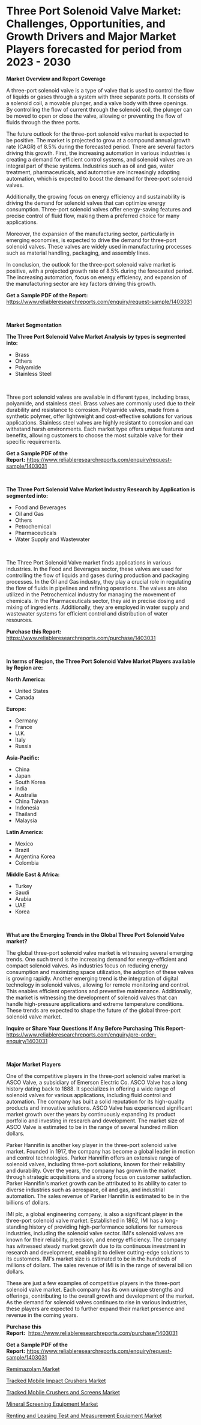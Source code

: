 <p><h1>Three Port Solenoid Valve Market: Challenges, Opportunities, and Growth Drivers and Major Market Players forecasted for period from 2023 - 2030</h1></p><p><strong>Market Overview and Report Coverage</strong></p>
<p><p>A three-port solenoid valve is a type of valve that is used to control the flow of liquids or gases through a system with three separate ports. It consists of a solenoid coil, a movable plunger, and a valve body with three openings. By controlling the flow of current through the solenoid coil, the plunger can be moved to open or close the valve, allowing or preventing the flow of fluids through the three ports.</p><p>The future outlook for the three-port solenoid valve market is expected to be positive. The market is projected to grow at a compound annual growth rate (CAGR) of 8.5% during the forecasted period. There are several factors driving this growth. First, the increasing automation in various industries is creating a demand for efficient control systems, and solenoid valves are an integral part of these systems. Industries such as oil and gas, water treatment, pharmaceuticals, and automotive are increasingly adopting automation, which is expected to boost the demand for three-port solenoid valves.</p><p>Additionally, the growing focus on energy efficiency and sustainability is driving the demand for solenoid valves that can optimize energy consumption. Three-port solenoid valves offer energy-saving features and precise control of fluid flow, making them a preferred choice for many applications.</p><p>Moreover, the expansion of the manufacturing sector, particularly in emerging economies, is expected to drive the demand for three-port solenoid valves. These valves are widely used in manufacturing processes such as material handling, packaging, and assembly lines.</p><p>In conclusion, the outlook for the three-port solenoid valve market is positive, with a projected growth rate of 8.5% during the forecasted period. The increasing automation, focus on energy efficiency, and expansion of the manufacturing sector are key factors driving this growth.</p></p>
<p><strong>Get a Sample PDF of the Report:</strong> <a href="https://www.reliableresearchreports.com/enquiry/request-sample/1403031">https://www.reliableresearchreports.com/enquiry/request-sample/1403031</a></p>
<p>&nbsp;</p>
<p><strong>Market Segmentation</strong></p>
<p><strong>The Three Port Solenoid Valve Market Analysis by types is segmented into:</strong></p>
<p><ul><li>Brass</li><li>Others</li><li>Polyamide</li><li>Stainless Steel</li></ul></p>
<p>&nbsp;</p>
<p><p>Three port solenoid valves are available in different types, including brass, polyamide, and stainless steel. Brass valves are commonly used due to their durability and resistance to corrosion. Polyamide valves, made from a synthetic polymer, offer lightweight and cost-effective solutions for various applications. Stainless steel valves are highly resistant to corrosion and can withstand harsh environments. Each market type offers unique features and benefits, allowing customers to choose the most suitable valve for their specific requirements.</p></p>
<p><strong>Get a Sample PDF of the Report:</strong>&nbsp;<a href="https://www.reliableresearchreports.com/enquiry/request-sample/1403031">https://www.reliableresearchreports.com/enquiry/request-sample/1403031</a></p>
<p>&nbsp;</p>
<p><strong>The Three Port Solenoid Valve Market Industry Research by Application is segmented into:</strong></p>
<p><ul><li>Food and Beverages</li><li>Oil and Gas</li><li>Others</li><li>Petrochemical</li><li>Pharmaceuticals</li><li>Water Supply and Wastewater</li></ul></p>
<p>&nbsp;</p>
<p><p>The Three Port Solenoid Valve market finds applications in various industries. In the Food and Beverages sector, these valves are used for controlling the flow of liquids and gases during production and packaging processes. In the Oil and Gas industry, they play a crucial role in regulating the flow of fluids in pipelines and refining operations. The valves are also utilized in the Petrochemical industry for managing the movement of chemicals. In the Pharmaceuticals sector, they aid in precise dosing and mixing of ingredients. Additionally, they are employed in water supply and wastewater systems for efficient control and distribution of water resources.</p></p>
<p><strong>Purchase this Report:</strong>&nbsp; <a href="https://www.reliableresearchreports.com/purchase/1403031">https://www.reliableresearchreports.com/purchase/1403031</a></p>
<p>&nbsp;</p>
<p><strong>In terms of Region, the Three Port Solenoid Valve Market Players available by Region are:</strong></p>
<p>
    <p> <strong> North America: </strong>
        <ul>
            <li>United States</li>
            <li>Canada</li>
        </ul>
        </p> 
    <p> <strong> Europe: </strong>
        <ul>
            <li>Germany</li>
            <li>France</li>
            <li>U.K.</li>
            <li>Italy</li>
            <li>Russia</li>
        </ul>
        </p> 
    <p> <strong> Asia-Pacific: </strong>
        <ul>
            <li>China</li>
            <li>Japan</li>
            <li>South Korea</li>
            <li>India</li>
            <li>Australia</li>
            <li>China Taiwan</li>
            <li>Indonesia</li>
            <li>Thailand</li>
            <li>Malaysia</li>
        </ul>
        </p> 
    <p> <strong> Latin America: </strong>
        <ul>
            <li>Mexico</li>
            <li>Brazil</li>
            <li>Argentina Korea</li>
            <li>Colombia</li>
        </ul>
        </p> 
    <p> <strong> Middle East & Africa: </strong>
        <ul>
            <li>Turkey</li>
            <li>Saudi</li>
            <li>Arabia</li>
            <li>UAE</li>
            <li>Korea</li>
        </ul>
    </p>
    </p>
<p>&nbsp;</p>
<p><strong>What are the Emerging Trends in the Global Three Port Solenoid Valve market?</strong></p>
<p><p>The global three-port solenoid valve market is witnessing several emerging trends. One such trend is the increasing demand for energy-efficient and compact solenoid valves. As industries focus on reducing energy consumption and maximizing space utilization, the adoption of these valves is growing rapidly. Another emerging trend is the integration of digital technology in solenoid valves, allowing for remote monitoring and control. This enables efficient operations and preventive maintenance. Additionally, the market is witnessing the development of solenoid valves that can handle high-pressure applications and extreme temperature conditions. These trends are expected to shape the future of the global three-port solenoid valve market.</p></p>
<p><strong>Inquire or Share Your Questions If Any Before Purchasing This Report</strong>- <a href="https://www.reliableresearchreports.com/enquiry/pre-order-enquiry/1403031">https://www.reliableresearchreports.com/enquiry/pre-order-enquiry/1403031</a></p>
<p>&nbsp;</p>
<p><strong>Major Market Players</strong></p>
<p><p>One of the competitive players in the three-port solenoid valve market is ASCO Valve, a subsidiary of Emerson Electric Co. ASCO Valve has a long history dating back to 1888. It specializes in offering a wide range of solenoid valves for various applications, including fluid control and automation. The company has built a solid reputation for its high-quality products and innovative solutions. ASCO Valve has experienced significant market growth over the years by continuously expanding its product portfolio and investing in research and development. The market size of ASCO Valve is estimated to be in the range of several hundred million dollars.</p><p>Parker Hannifin is another key player in the three-port solenoid valve market. Founded in 1917, the company has become a global leader in motion and control technologies. Parker Hannifin offers an extensive range of solenoid valves, including three-port solutions, known for their reliability and durability. Over the years, the company has grown in the market through strategic acquisitions and a strong focus on customer satisfaction. Parker Hannifin's market growth can be attributed to its ability to cater to diverse industries such as aerospace, oil and gas, and industrial automation. The sales revenue of Parker Hannifin is estimated to be in the billions of dollars.</p><p>IMI plc, a global engineering company, is also a significant player in the three-port solenoid valve market. Established in 1862, IMI has a long-standing history of providing high-performance solutions for numerous industries, including the solenoid valve sector. IMI's solenoid valves are known for their reliability, precision, and energy efficiency. The company has witnessed steady market growth due to its continuous investment in research and development, enabling it to deliver cutting-edge solutions to its customers. IMI's market size is estimated to be in the hundreds of millions of dollars. The sales revenue of IMI is in the range of several billion dollars.</p><p>These are just a few examples of competitive players in the three-port solenoid valve market. Each company has its own unique strengths and offerings, contributing to the overall growth and development of the market. As the demand for solenoid valves continues to rise in various industries, these players are expected to further expand their market presence and revenue in the coming years.</p></p>
<p><strong>Purchase this Report:</strong>&nbsp;&nbsp;<a href="https://www.reliableresearchreports.com/purchase/1403031">https://www.reliableresearchreports.com/purchase/1403031</a></p>
<p></p>
<p><strong>Get a Sample PDF of the Report:</strong>&nbsp;<a href="https://www.reliableresearchreports.com/enquiry/request-sample/1403031">https://www.reliableresearchreports.com/enquiry/request-sample/1403031</a></p>
<p><p><a href="https://github.com/marloy8/Market-Research-Report-List-1/blob/main/remimazolam-market.md">Remimazolam Market</a></p><p><a href="https://medium.com/@twiladurgan/tracked-mobile-impact-crushers-market-size-reveals-the-best-marketing-channels-in-global-industry-f5be8e9a5aa4">Tracked Mobile Impact Crushers Market</a></p><p><a href="https://medium.com/@linabernier/tracked-mobile-crushers-and-screens-market-analysis-and-sze-forecasted-for-period-from-2023-to-2030-a7d3b2ef06b6">Tracked Mobile Crushers and Screens Market</a></p><p><a href="https://medium.com/@avaalsop666/mineral-screening-equipment-market-share-evolution-and-market-growth-trends-2023-2030-1c7c3512eb52">Mineral Screening Equipment Market</a></p><p><a href="https://github.com/aliciawhite5576/Market-Research-Report-List-1/blob/main/renting-and-leasing-test-and-measurement-equipment-market.md">Renting and Leasing Test and Measurement Equipment Market</a></p></p>